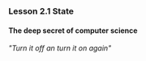 ### Lesson 2.1 State

#### The deep secret of computer science

_"Turn it off an turn it on again"_
